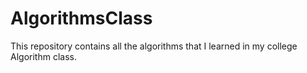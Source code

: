 # AlgorithmsClass
This repository contains all the algorithms that I learned in my college Algorithm class. 
